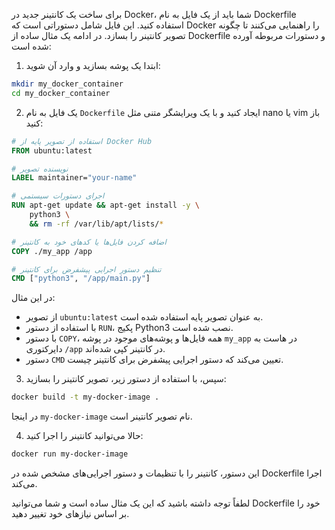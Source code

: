  برای ساخت یک کانتینر جدید در Docker، شما باید از یک فایل به نام Dockerfile استفاده کنید. این فایل شامل دستوراتی است که Docker را راهنمایی می‌کنند تا چگونه تصویر کانتینر را بسازد. در ادامه یک مثال ساده از Dockerfile و دستورات مربوطه آورده شده است:

1. ابتدا یک پوشه بسازید و وارد آن شوید:

```bash
mkdir my_docker_container
cd my_docker_container
```

2. یک فایل به نام `Dockerfile` ایجاد کنید و با یک ویرایشگر متنی مثل nano یا vim باز کنید:

```Dockerfile
# استفاده از تصویر پایه از Docker Hub
FROM ubuntu:latest

# نویسنده تصویر
LABEL maintainer="your-name"

# اجرای دستورات سیستمی
RUN apt-get update && apt-get install -y \
    python3 \
    && rm -rf /var/lib/apt/lists/*

# اضافه کردن فایل‌ها یا کد‌های خود به کانتینر
COPY ./my_app /app

# تنظیم دستور اجرایی پیشفرض برای کانتینر
CMD ["python3", "/app/main.py"]
```

در این مثال:

- از تصویر `ubuntu:latest` به عنوان تصویر پایه استفاده شده است.
- با استفاده از دستور `RUN`، پکیج Python3 نصب شده است.
- با دستور `COPY`، همه فایل‌ها و پوشه‌های موجود در پوشه `my_app` در هاست به دایرکتوری `/app` در کانتینر کپی شده‌اند.
- دستور `CMD` تعیین می‌کند که دستور اجرایی پیشفرض برای کانتینر چیست.

3. سپس، با استفاده از دستور زیر، تصویر کانتینر را بسازید:

```bash
docker build -t my-docker-image .
```

در اینجا `my-docker-image` نام تصویر کانتینر است.

4. حالا می‌توانید کانتینر را اجرا کنید:

```bash
docker run my-docker-image
```

این دستور، کانتینر را با تنظیمات و دستور اجرایی‌های مشخص شده در Dockerfile اجرا می‌کند.

لطفاً توجه داشته باشید که این یک مثال ساده است و شما می‌توانید Dockerfile خود را بر اساس نیازهای خود تغییر دهید.
